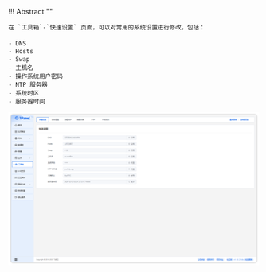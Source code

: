!!! Abstract ""

    在 `工具箱`-`快速设置` 页面，可以对常用的系统设置进行修改，包括：

    - DNS
    - Hosts
    - Swap
    - 主机名
    - 操作系统用户密码
    - NTP 服务器
    - 系统时区
    - 服务器时间

![img.png](../../img/toolbox/quick_settings.png)

